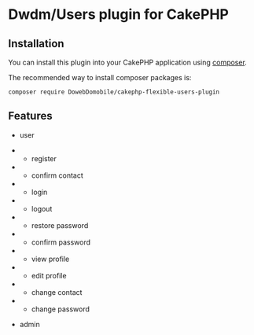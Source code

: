# Dwdm/Users plugin for CakePHP

## Installation

You can install this plugin into your CakePHP application using [composer](http://getcomposer.org).

The recommended way to install composer packages is:

```
composer require DowebDomobile/cakephp-flexible-users-plugin
```

## Features

- user
- - register 
- - confirm contact
- - login
- - logout
- - restore password
- - confirm password
- - view profile
- - edit profile
- - change contact
- - change password

- admin